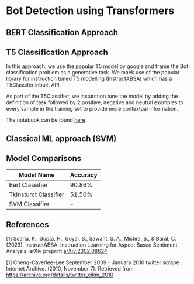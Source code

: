 # Bot Detection using Transformers


## BERT Classification Approach


## T5 Classification Approach

In this approach, we use the popular T5 model by google and frame the Bot classification problem as a generative task. We maek use of the popular library for instruction tuned T5 modelling ([InstructABSA](https://github.com/kevinscaria/InstructABSA)) which has a T5Classifer inbuilt API. 

As part of the T5Classifier, we insturction tune the model by adding the definition of task followed by 2 positive, negative and neutral examples to every sample in the training set to provide more contextual information. 

The notebook can be found [here](https://github.com/siddharth2011/Bot_Detection/blob/main/T5_Bot_Detection.ipynb).

## Classical ML approach (SVM)

## Model Comparisons
| Model Name  | Accuracy |
| ------------- | ------------- |
| Bert Classifier| 90.86% |
| TkInsturct Classifier| 51.50% |
| SVM Classifier| - |

## References
<a id="1">[1]</a> 
Scaria, K., Gupta, H., Goyal, S., Sawant, S. A., Mishra, S., & Baral, C. (2023). InstructABSA: Instruction Learning for Aspect Based Sentiment Analysis. arXiv preprint [arXiv:2302.08624](https://arxiv.org/abs/2302.08624).



<a id="1">[1]</a> 
Cheng-Caverlee-Lee September 2009 - January 2010 twitter scrape . Internet Archive. (2010, November 7). Retrieved from https://archive.org/details/twitter_cikm_2010
